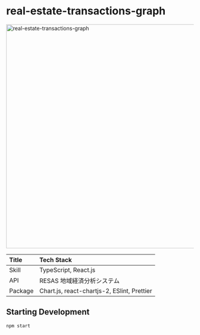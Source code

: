# real-estate-transactions-graph

<img width="600px" alt="real-estate-transactions-graph" src="https://github.com/user-attachments/assets/105d3f52-4118-467f-b5d1-53f798a814b9">

|Title|Tech Stack|
|:--|:--|
|Skill|TypeScript, React.js|
|API|RESAS 地域経済分析システム|
|Package|Chart.js, react-chartjs-2, ESlint, Prettier|

## Starting Development
```
npm start
```
